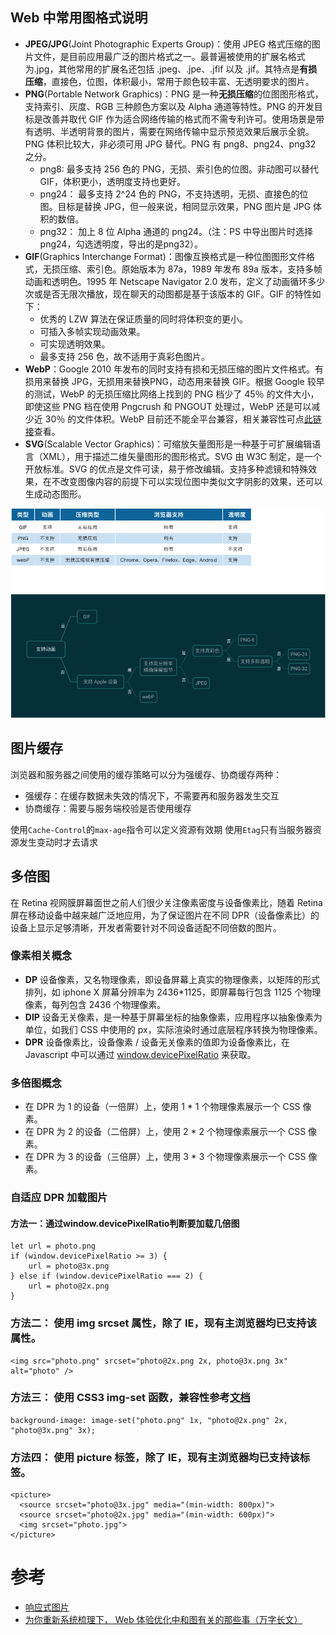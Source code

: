 
## Web 中常用图格式说明
- **JPEG/JPG**(Joint Photographic Experts Group)：使用 JPEG 格式压缩的图片文件，是目前应用最广泛的图片格式之一。最普遍被使用的扩展名格式为.jpg，其他常用的扩展名还包括 .jpeg、.jpe、.jfif 以及 .jif。其特点是**有损压缩**，直接色，位图，体积最小，常用于颜色较丰富、无透明要求的图片。
- **PNG**(Portable Network Graphics)：PNG 是一种**无损压缩**的位图图形格式，支持索引、灰度、RGB 三种颜色方案以及 Alpha 通道等特性。PNG 的开发目标是改善并取代 GIF 作为适合网络传输的格式而不需专利许可。使用场景是带有透明、半透明背景的图片，需要在网络传输中显示预览效果后展示全貌。PNG 体积比较大，非必须可用 JPG 替代。PNG 有 png8、png24、png32 之分。
    - png8: 最多支持 256 色的 PNG，无损、索引色的位图。非动图可以替代 GIF，体积更小，透明度支持也更好。
    - png24： 最多支持 2^24 色的 PNG，不支持透明，无损、直接色的位图。目标是替换 JPG，但一般来说，相同显示效果，PNG 图片是 JPG 体积的数倍。
    - png32： 加上 8 位 Alpha 通道的 png24。（注：PS 中导出图片时选择 png24，勾选透明度，导出的是png32）。
- **GIF**(Graphics Interchange Format)：图像互换格式是一种位图图形文件格式，无损压缩、索引色。原始版本为 87a，1989 年发布 89a 版本，支持多帧动画和透明色。1995 年 Netscape Navigator 2.0 发布，定义了动画循环多少次或是否无限次播放，现在聊天的动图都是基于该版本的 GIF。GIF 的特性如下：
    - 优秀的 LZW 算法在保证质量的同时将体积变的更小。
    - 可插入多帧实现动画效果。
    - 可实现透明效果。
    - 最多支持 256 色，故不适用于真彩色图片。
- **WebP**：Google 2010 年发布的同时支持有损和无损压缩的图片文件格式。有损用来替换 JPG，无损用来替换PNG，动态用来替换 GIF。根据 Google 较早的测试，WebP 的无损压缩比网络上找到的 PNG 档少了 45％ 的文件大小，即使这些 PNG 档在使用 Pngcrush 和 PNGOUT 处理过，WebP 还是可以减少近 30％ 的文件体积。WebP 目前还不能全平台兼容，相关兼容性可点[此链接](https://caniuse.com/webp)查看。
- **SVG**(Scalable Vector Graphics)：可缩放矢量图形是一种基于可扩展编辑语言（XML），用于描述二维矢量图形的图形格式。SVG 由 W3C 制定，是一个开放标准。SVG 的优点是文件可读，易于修改编辑。支持多种滤镜和特殊效果，在不改变图像内容的前提下可以实现位图中类似文字阴影的效果，还可以生成动态图形。

![图片使用场景](./images/图片格式.jpg)

## 图片缓存
浏览器和服务器之间使用的缓存策略可以分为强缓存、协商缓存两种：
- 强缓存：在缓存数据未失效的情况下，不需要再和服务器发生交互
- 协商缓存：需要与服务端校验是否使用缓存

使用`Cache-Control`的`max-age`指令可以定义资源有效期
使用`Etag`只有当服务器资源发生变动时才去请求


## 多倍图

在 Retina 视网膜屏幕面世之前人们很少关注像素密度与设备像素比，随着 Retina 屏在移动设备中越来越广泛地应用，为了保证图片在不同 DPR（设备像素比）的设备上显示足够清晰，开发者需要针对不同设备适配不同倍数的图片。

### 像素相关概念

- **DP** 设备像素，又名物理像素，即设备屏幕上真实的物理像素，以矩阵的形式排列，如 iphone X 屏幕分辨率为 2436*1125，即屏幕每行包含 1125 个物理像素，每列包含 2436 个物理像素。
- **DIP** 设备无关像素，是一种基于屏幕坐标的抽象像素，应用程序以抽象像素为单位，如我们 CSS 中使用的 px，实际渲染时通过底层程序转换为物理像素。
- **DPR** 设备像素比，设备像素 / 设备无关像素的值即为设备像素比，在 Javascript 中可以通过 [window.devicePixelRatio](https://developer.mozilla.org/zh-CN/docs/Web/API/Window/devicePixelRatio) 来获取。

### 多倍图概念
- 在 DPR 为 1 的设备（一倍屏）上，使用 1 * 1 个物理像素展示一个 CSS 像素。
- 在 DPR 为 2 的设备（二倍屏）上，使用 2 * 2 个物理像素展示一个 CSS 像素。
- 在 DPR 为 3 的设备（三倍屏）上，使用 3 * 3 个物理像素展示一个 CSS 像素。

### 自适应 DPR 加载图片

#### 方法一：通过window.devicePixelRatio判断要加载几倍图
```
let url = photo.png
if (window.devicePixelRatio >= 3) {
    url = photo@3x.png
} else if (window.devicePixelRatio === 2) {
    url = photo@2x.png
}
```

### 方法二： 使用 img srcset 属性，除了 IE，现有主浏览器均已支持该属性。
```
<img src="photo.png" srcset="photo@2x.png 2x, photo@3x.png 3x" alt="photo" />
```

### 方法三： 使用 CSS3 img-set 函数，兼容性参考[文档](https://caniuse.com/?search=image-set())
```
background-image: image-set("photo.png" 1x, "photo@2x.png" 2x, "photo@3x.png" 3x);
```

### 方法四： 使用 picture 标签，除了 IE，现有主浏览器均已支持该标签。
```
<picture>
  <source srcset="photo@3x.jpg" media="(min-width: 800px)">
  <source srcset="photo@2x.jpg" media="(min-width: 600px)">
  <img srcset="photo.jpg">
</picture>
```


# 参考
* [响应式图片](http://www.ruanyifeng.com/blog/2019/06/responsive-images.html)
* [为你重新系统梳理下， Web 体验优化中和图有关的那些事（万字长文）](https://www.zoo.team/article/picture)